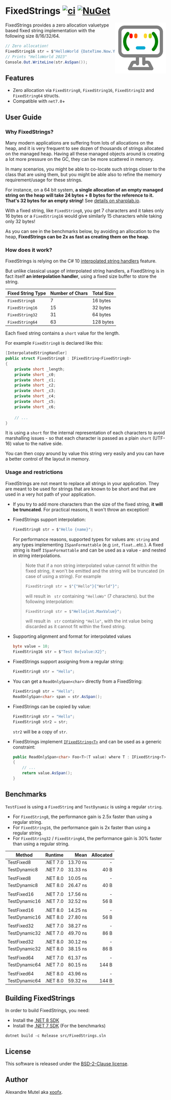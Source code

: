 # FixedStrings [![ci](https://github.com/xoofx/FixedStrings/actions/workflows/ci.yml/badge.svg?branch=main)](https://github.com/xoofx/FixedStrings/actions/workflows/ci.yml) [![NuGet](https://img.shields.io/nuget/v/FixedStrings.svg)](https://www.nuget.org/packages/FixedStrings/)

<img align="right" width="160px" height="160px" src="https://raw.githubusercontent.com/xoofx/FixedStrings/main/img/FixedStrings.png">

FixedStrings provides a zero allocation valuetype based fixed string implementation with the following size 8/16/32/64.

```c#
// Zero allocation!
FixedString16 str = $"HelloWorld {DateTime.Now.Year}";
// Prints "HelloWorld 2023"
Console.Out.WriteLine(str.AsSpan());
```

## Features

- Zero allocation via `FixedString8`, `FixedString16`, `FixedString32` and `FixedString64` structs.     
- Compatible with `net7.0`+

## User Guide

### Why FixedStrings?

Many modern applications are suffering from lots of allocations on the heap, and it is very frequent to see dozen of thousands of strings allocated on the managed heap. Having all these managed objects around is creating a lot more pressure on the GC, they can be more scattered in memory.

In many scenarios, you might be able to co-locate such strings closer to the class that are using them, but you might be able also to refine the memory requirement/usage for these strings.

For instance, on a 64 bit system, **a single allocation of an empty managed string on the heap will take 24 bytes + 8 bytes for the reference to it. That's 32 bytes for an empty string!** See [details on sharplab.io](https://sharplab.io/#v2:EYLgxg9gTgpgtADwGwBYA0AXEUCuA7AHwAEAmABgFgAoUgRmoEk8BnABxjAwDoAJGAQ1YAKAEQiAlAG5GLdp14DhInhOlUmbDtz6DRfADb6IAdQiqgA=).

With a fixed string, like `FixedString8`, you get 7 characters and it takes only 16 bytes or a `FixedString16` would give similarly 15 characters while taking only 32 bytes!

As you can see in the benchmarks below, by avoiding an allocation to the heap, **FixedStrings can be 2x as fast as creating them on the heap**.

### How does it work?

FixedStrings is relying on the C# 10 [interpolated string handlers](https://learn.microsoft.com/en-us/dotnet/csharp/whats-new/tutorials/interpolated-string-handler) feature.

But unlike classical usage of interpolated string handlers, a FixedString is in fact itself **an interpolation handler**, using a fixed size buffer to store the string.

| Fixed String Type | Number of Chars | Total Size
|-------------------|-----------------|---------------------
| `FixedString8`    |        7        | 16 bytes
| `FixedString16`   |        15       | 32 bytes
| `FixedString32`   |        31       | 64 bytes
| `FixedString64`   |        63       | 128 bytes

Each fixed string contains a `short` value for the length.

For example `FixedString8` is declared like this:

```c#
[InterpolatedStringHandler]
public struct FixedString8 : IFixedString<FixedString8>
{
    private short _length;
    private short _c0;
    private short _c1;
    private short _c2;
    private short _c3;
    private short _c4;
    private short _c5;
    private short _c6;

    // ...
}
```

It is using a `short` for the internal representation of each characters to avoid marshalling issues - so that each character is passed as a plain `short` (UTF-16) value to the native side.

You can then copy around by value this string very easily and you can have a better control of the layout in memory.

### Usage and restrictions

FixedStrings are not meant to replace all strings in your application. They are meant to be used for strings that are known to be short and that are used in a very hot path of your application.

- If you try to add more characters than the size of the fixed string, **it will be truncated**. For practical reasons, It won't throw an exception!
- FixedStrings support interpolation:
  ```c#
  FixedString8 str = $"Hello {name}";
  ```
  For performance reasons, supported types for values are: `string` and any types implementing `ISpanFormattable` (e.g `int`, `float`...etc.).
  A fixed string is itself `ISpanFormattable` and can be used as a value - and nested in string interpolations.

  > Note that if a non string interpolated value cannot fit within the fixed string, it won't be emitted and the string will be truncated (in case of using a string). For example 
  > ```c#
  > FixedString8 str = $"{"Hello"}{"World"}";
  > ```
  > will result in ` str` containing `"HelloWo"` (7 characters).
  > but the following interpolation:
  > ```c#
  > FixedString8 str = $"Hello{int.MaxValue}";
  > ```
  > will result in ` str` containing `"Hello"`, with the int value being discarded as it cannot fit within the fixed string.
- Supporting alignment and format for interpolated values
  ```c#
  byte value = 10; 
  FixedString16 str = $"Test 0x{value:X2}";
  ```
- FixedStrings support assigning from a regular string:
  ```c#
  FixedString8 str = "Hello";
  ```
- You can get a `ReadOnlySpan<char>` directly from a FixedString:
  ```c#
  FixedString8 str = "Hello";
  ReadOnlySpan<char> span = str.AsSpan();
  ```
- FixedStrings can be copied by value:
  ```c#
  FixedString8 str = "Hello";
  FixedString8 str2 = str;
  ```
  `str2` will be a copy of `str`.

- FixedStrings implement [`IFixedString<T>`](https://github.com/xoofx/FixedStrings/blob/main/src/FixedStrings/IFixedString.cs) and can be used as a generic constraint:
  ```c#
  public ReadOnlySpan<char> Foo<T>(T value) where T : IFixedString<T>
  {
      // ...
      return value.AsSpan();
  }
  ```

## Benchmarks

`TestFixed` is using a `FixedString` and `TestDynamic` is using a regular `string`.

- For `FixedString8`, the performance gain is 2.5x faster than using a regular string.
- For `FixedString16`, the performance gain is 2x faster than using a regular string.
- For `FixedString32` / `FixedString64`, the performance gain is 30% faster than using a regular string.

| Method        | Runtime  | Mean     | Allocated |
|-------------- |--------- |---------:|----------:|
| TestFixed8    | .NET 7.0 | 13.70 ns |         - |
| TestDynamic8  | .NET 7.0 | 31.33 ns |      40 B |
|               |          |          |           |
| TestFixed8    | .NET 8.0 | 10.05 ns |         - |
| TestDynamic8  | .NET 8.0 | 26.47 ns |      40 B |
|               |          |          |           |
| TestFixed16   | .NET 7.0 | 17.56 ns |         - |
| TestDynamic16 | .NET 7.0 | 32.52 ns |      56 B |
|               |          |          |           |
| TestFixed16   | .NET 8.0 | 14.25 ns |         - |
| TestDynamic16 | .NET 8.0 | 27.80 ns |      56 B |
|               |          |          |           |
| TestFixed32   | .NET 7.0 | 38.27 ns |         - |
| TestDynamic32 | .NET 7.0 | 49.70 ns |      86 B |
|               |          |          |           |
| TestFixed32   | .NET 8.0 | 30.12 ns |         - |
| TestDynamic32 | .NET 8.0 | 38.15 ns |      86 B |
|               |          |          |           |
| TestFixed64   | .NET 7.0 | 61.37 ns |         - |
| TestDynamic64 | .NET 7.0 | 80.15 ns |     144 B |
|               |          |          |           |
| TestFixed64   | .NET 8.0 | 43.96 ns |         - |
| TestDynamic64 | .NET 8.0 | 59.32 ns |     144 B |

## Building FixedStrings

In order to build FixedStrings, you need:
- Install the [.NET 8 SDK](https://dotnet.microsoft.com/en-us/download/dotnet/8.0)
- Install the [.NET 7 SDK](https://dotnet.microsoft.com/en-us/download/dotnet/7.0) (For the benchmarks)

```
dotnet build -c Release src/FixedStrings.sln
```

## License

This software is released under the [BSD-2-Clause license](https://opensource.org/licenses/BSD-2-Clause). 

## Author

Alexandre Mutel aka [xoofx](https://xoofx.com).
